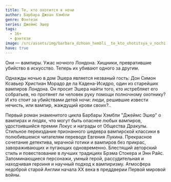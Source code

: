 ```yaml
---
title: Те, кто охотится в ночи
author: Барбара Джоан Хэмбли
genre: Фэнтези
series: Джеймс Эшер
tags:
  - 16+
  - фэнтези
image: /src/assets/img/barbara_dzhoan_hembli__te_kto_ohotitsya_v_nochi.jpeg
have: true
---
```

Они — вампиры. Ужас ночного Лондона. Хищники, превратившие убийство в искусство. Теперь их убивают одного за другим.

Однажды ночью в дом Эшера является незваный гость: Дон Симон Ксавьер Христиан Морадо де ла Кадена-Исидро, один из старейших вампиров Лондона. Он просит Эшера найти того, кто истребляет его собратьев, но протянет ли человек руку помощи полночному охотнику? И кто стоит за убийствами детей ночи: люди, решившие извести нечисть, или вампир, жаждущий крови своих?..

Первый роман знаменитого цикла Барбары Хэмбли "Джеймс Эшер" о вампирах и людях, что могут быть опаснее любых вампиров, удостоившийся премии Локус и награды от Общества Дракулы. Стильное переиздание признанного шедевра вампирской классики в полюбившемся читателям переводе Евгения Лукина. Прекрасное сочетание детектива, мрачной готики и вампиров без прикрас, завораживающих и пугающих одновременно. Блестящий авторский стиль и повествование в лучших традициях Брэма Стокера и Энн Райс. Запоминающиеся персонажи, умный герой, рассудительная и находчивая героиня и научный подход к вампиризму. Атмосфера недоброй старой Англии начала XX века в преддверии Первой мировой войны.
